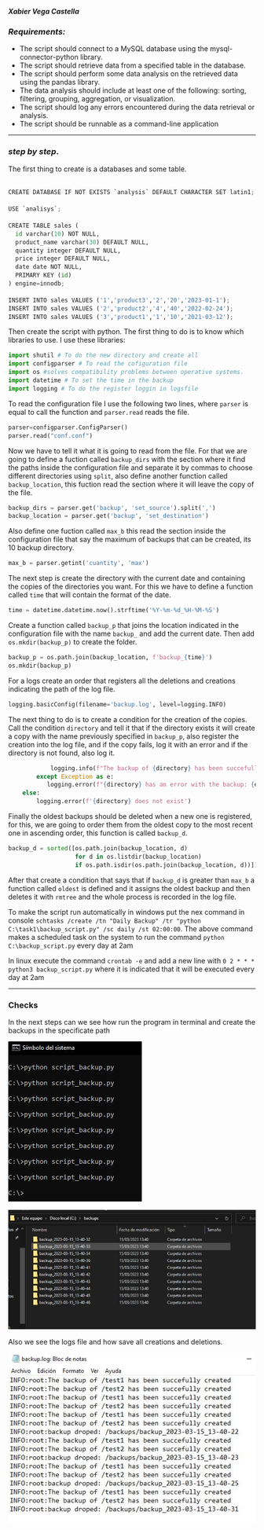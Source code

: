 ***Xabier Vega Castella***
### *Requirements:*

* The script should connect to a MySQL database using the mysql-connector-python library.
* The script should retrieve data from a specified table in the database.
* The script should perform some data analysis on the retrieved data using the pandas library.
* The data analysis should include at least one of the following: sorting, filtering, grouping, 
  aggregation, or visualization.
* The script should log any errors encountered during the data retrieval or analysis.
* The script should be runnable as a command-line application

---
### *step by step*.

The first thing to create is a databases and some table.

```python

CREATE DATABASE IF NOT EXISTS `analysis` DEFAULT CHARACTER SET latin1;

USE `analisys`;

CREATE TABLE sales (
  id varchar(10) NOT NULL,
  product_name varchar(30) DEFAULT NULL,
  quantity integer DEFAULT NULL,
  price integer DEFAULT NULL,
  date date NOT NULL,
  PRIMARY KEY (id)
) engine=innodb;

INSERT INTO sales VALUES ('1','product3','2','20','2023-01-1');
INSERT INTO sales VALUES ('2','product2','4','40','2022-02-24');
INSERT INTO sales VALUES ('3','product1','1','10','2021-03-12');
```
Then create the script with python. The first thing to do is to know which libraries to use. I use these libraries:

```python
import shutil # To do the new directory and create all
import configparser # To read the cofiguration file
import os #solves compatibility problems between operative systems.
import datetime # To set the time in the backup
import logging # To do the register loggin in logsfile
```

To read the configuration file I use the following two lines, where `parser` is equal to call the function and `parser.read` reads the file.

```python
parser=configparser.ConfigParser()
parser.read("conf.conf")
```

Now we have to tell it what it is going to read from the file.
For that we are going to define a fuction called `backup_dirs` with the section where it find the paths inside the configuration file and separate it by commas to choose different directories using `split`, also define another function called `backup_location`, this fuction read the section where it will leave the copy of the file.
```python
backup_dirs = parser.get('backup', 'set_source').split(',')
backup_location = parser.get('backup', 'set_destination')
```
Also define one fuction called `max_b` this read the section inside the configuration file that say the maximum of backups that can be created, its 10 backup directory.

```python
max_b = parser.getint('cuantity', 'max')
```
The next step is create the directory with the current date and containing the copies of the directories you want.
For this we have to define a function called `time` that will contain the format of the date.
```python
time = datetime.datetime.now().strftime('%Y-%m-%d_%H-%M-%S')
```
Create a function called `backup_p` that joins the location indicated in the configuration file with the name `backup_` and add the current date.
Then add `os.mkdir(backup_p)` to create the folder.

```python
backup_p = os.path.join(backup_location, f'backup_{time}')
os.mkdir(backup_p)
```
For a logs create an order that registers all the deletions and creations indicating the path of the log file.
```python
logging.basicConfig(filename='backup.log', level=logging.INFO)
```
The next thing to do is to create a condition for the creation of the copies.
Call the condition `directory` and tell it that if the directory exists it will create a copy with the name previously specified in `backup_p`, also register the creation into the log file, and if the copy fails, log it with an error and if the directory is not found, also log it.
```python
            logging.info(f"The backup of {directory} has been succefully created")
        except Exception as e:
           logging.error(f"{directory} has an error with the backup: {e}")
    else:
        logging.error(f'{directory} does not exist')
```

Finally the oldest backups should be deleted when a new one is registered, for this, we are going to order them from the oldest copy to the most recent one in ascending order, this function is called `backup_d`.
```python
backup_d = sorted([os.path.join(backup_location, d)
                   for d in os.listdir(backup_location) 
                   if os.path.isdir(os.path.join(backup_location, d))])
```
After that create a condition that says that if `backup_d` is greater than `max_b` a function called `oldest` is defined and it assigns the oldest backup and then deletes it with `rmtree` and the whole process is recorded in the log file.

To make the script run automatically in windows put the nex command in console `schtasks /create /tn "Daily Backup" /tr "python C:\task1\backup_script.py" /sc daily /st 02:00:00`. The above command makes a scheduled task on the system to run the command `python C:\backup_script.py` every day at 2am

In linux execute the command `crontab -e` and add a new line with `0 2 * * * python3 backup_script.py` where it is indicated that it will be executed every day at 2am

---

### Checks

In the next steps can we see how run the program in terminal and create the backups in the specificate path

![foto 1](./img/1.jpg)

![foto 2](./img/2.jpg)

Also we see the logs file and how save all creations and deletions.

![foto 3](./img/3.jpg)
